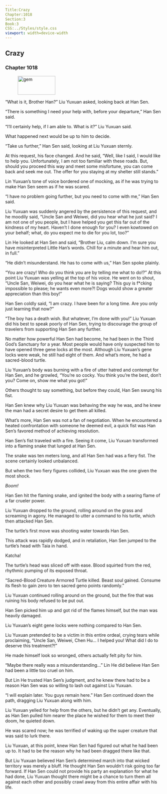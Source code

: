 ```yaml
---
Title:Crazy 
Chapter:1018 
Section:3 
Book:3 
CSS:../Styles/style.css 
viewport: width=device-width
---
```

  
## Crazy
### Chapter 1018
  
<figure>
	<img src="../Images/gem.gif" alt="gem" id="gem" width="120" height="60" />
</figure>
  

  
“What is it, Brother Han?” Liu Yuxuan asked, looking back at Han Sen.

“There is something I need your help with, before your departure,” Han Sen said.

“I’ll certainly help, if I am able to. What is it?” Liu Yuxuan said.

What happened next would be up to him to decide.

“Take us further,” Han Sen said, looking at Liu Yuxuan sternly.

At this request, his face changed. And he said, “Well, like I said, I would like to help you. Unfortunately, I am not too familiar with these roads. But, should you proceed this way and meet some misfortune, you can come back and seek me out. The offer for you staying at my shelter still stands.”

Lin Yuxuan’s tone of voice bordered one of mocking, as if he was trying to make Han Sen seem as if he was scared.

“I have no problem going further, but you need to come with me,” Han Sen said.

Liu Yuxuan was suddenly angered by the persistence of this request, and he moodily said, “Uncle San and Weiwei, did you hear what he just said? I am not one of you people, but I have helped you get this far out of the kindness of my heart. Haven’t I done enough for you? I even kowtowed on your behalf; what, do you expect me to die for you lot, too?”

Lin He looked at Han Sen and said, “Brother Liu, calm down. I’m sure you have misinterpreted Little Han’s words. Chill for a minute and hear him out, in full.”

“He didn’t misunderstand. He has to come with us,” Han Sen spoke plainly.

“You are crazy! Who do you think you are by telling me what to do!?” At this point Liu Yuxuan was yelling at the top of his voice. He went on to shout, “Uncle San, Weiwei, do you hear what he is saying? This guy is f*cking impossible to please; he wants even more?! Dogs would show a greater appreciation than this boy!”

Han Sen coldly said, “I am crazy. I have been for a long time. Are you only just learning that now?”

“The boy has a death wish. But whatever, I’m done with you!” Liu Yuxuan did his best to speak poorly of Han Sen, trying to discourage the group of travelers from supporting Han Sen any further.

No matter how powerful Han Sen had become, he had been in the Third God’s Sanctuary for a year. Most people would have only suspected him to have opened three gene locks at the most. Although Liu Yuxuan’s gene locks were weak, he still had eight of them. And what’s more, he had a sacred-blood turtle.

Liu Yuxuan’s body was burning with a fire of utter hatred and contempt for Han Sen, and he growled, “You’re so cocky. You think you’re the best, don’t you? Come on, show me what you got!”

Others thought to say something, but before they could, Han Sen swung his fist.

Han Sen knew why Liu Yuxuan was behaving the way he was, and he knew the man had a secret desire to get them all killed.

What’s more, Han Sen was not a fan of negotiation. When he encountered a heated confrontation with someone he deemed evil, a quick fist was Han Sen’s favored method of achieving resolution.

Han Sen’s fist traveled with a fire. Seeing it come, Liu Yuxuan transformed into a flaming snake that lunged at Han Sen.

The snake was ten meters long, and all Han Sen had was a fiery fist. The scene certainly looked unbalanced.

But when the two fiery figures collided, Liu Yuxuan was the one given the most shock.

*Boom!*

Han Sen hit the flaming snake, and ignited the body with a searing flame of a far crueler power.

Liu Yuxuan dropped to the ground, rolling around on the grass and screaming in agony. He managed to utter a command to his turtle, which then attacked Han Sen.

The turtle’s first move was shooting water towards Han Sen.

This attack was rapidly dodged, and in retaliation, Han Sen jumped to the turtle’s head with Taia in hand.

Katcha!

The turtle’s head was sliced off with ease. Blood squirted from the red, rhythmic pumping of its exposed throat.

“Sacred-Blood Creature Armored Turtle killed. Beast soul gained. Consume its flesh to gain zero to ten sacred geno points randomly.”

Liu Yuxuan continued rolling around on the ground, but the fire that was ruining his body refused to be put out.

Han Sen picked him up and got rid of the flames himself, but the man was heavily damaged.

Liu Yuxuan’s eight gene locks were nothing compared to Han Sen.

Liu Yuxuan pretended to be a victim in this entire ordeal, crying tears while proclaiming, “Uncle San, Weiwei, Chen Hu… I helped you! What did I do to deserve this treatment?!”

He made himself look so wronged, others actually felt pity for him.

“Maybe there really was a misunderstanding…” Lin He did believe Han Sen had been a little too cruel on him.

But Lin He trusted Han Sen’s judgment, and he knew there had to be a reason Han Sen was so willing to lash out against Liu Yuxuan.

“I will explain later. You guys remain here.” Han Sen continued down the path, dragging Liu Yuxuan along with him.

Liu Yuxuan yelled for help from the others, but he didn’t get any. Eventually, as Han Sen pulled him nearer the place he wished for them to meet their doom, he quieted down.

He was scared now; he was terrified of waking up the super creature that was said to lurk there.

Liu Yuxuan, at this point, knew Han Sen had figured out what he had been up to. It had to be the reason why he had been dragged there like that.

But Liu Yuxuan believed Han Sen’s determined march into that wicked territory was merely a bluff. He thought Han Sen wouldn’t risk going too far forward. If Han Sen could not provide his party an explanation for what he had done, Liu Yuxuan thought there might be a chance to turn them all against each other and possibly crawl away from this entire affair with his life.